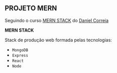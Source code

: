 ## PROJETO MERN ##

Seguindo o curso [MERN STACK](https://youtu.be/xFMKYhlOtSE) do [Daniel Correia](https://www.youtube.com/c/DanielCorreiaDev)

**MERN STACK**

Stack de produção web formada pelas tecnologias:

- `MongoDB`
- `Express`
- `React`
- `Node`
